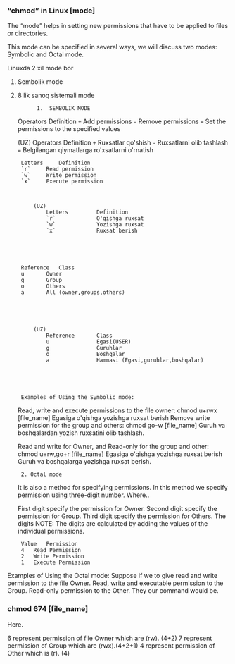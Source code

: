 ### “chmod” in Linux [mode]
The “mode” helps in setting new permissions that have to be applied to files or directories.

This mode can be specified in several ways, we will discuss two modes: Symbolic and Octal mode.

Linuxda 2 xil mode bor 

1) Sembolik mode
2) 8 lik sanoq sistemali mode

             1.  SEMBOLIK MODE

	Operators	Definition
	`+`		Add permissions
	`-`		Remove permissions
	`=`		Set the permissions to the specified values
	
	(UZ)
	Operators       Definition
        `+`             Ruxsatlar qo'shish
        `-`             Ruxsatlarni olib tashlash
        `=`            	Belgilangan qiymatlarga ro'xsatlarni o'rnatish



		Letters		Definition
		`r`		Read permission
		`w`		Write permission
		`x`		Execute permission



			(UZ)
                Letters         Definition
                `r`             O'qishga ruxsat
                `w`             Yozishga ruxsat
                `x`             Ruxsat berish





		Reference	Class
		u		Owner
		g		Group
		o		Others
		a		All (owner,groups,others)





			(UZ)
                Reference       Class
                u               Egasi(USER)
                g               Guruhlar
                o               Boshqalar
                a               Hammasi (Egasi,guruhlar,boshqalar)





		Examples of Using the Symbolic mode:
	Read, write and execute permissions to the file owner:
            chmod u+rwx [file_name]
		Egasiga o'qishga yozishga ruxsat berish 
	Remove write permission for the group and others:
	    chmod go-w [file_name]
		Guruh va boshqalardan yozish ruxsatini olib tashlash.

	Read and write for Owner, and Read-only for the group and other:
	    chmod u+rw,go+r [file_name]
		Egasiga o'qishga yozishga ruxsat berish
		Guruh va boshqalarga yozishga ruxsat berish.




		2. Octal mode
	It is also a method for specifying permissions. In this method we specify permission using three-digit number. Where..

	First digit specify the permission for Owner.
 	Second digit specify the permission for Group. 
	Third digit specify the permission for Others. The digits 
	NOTE: The digits are calculated by adding the values of the individual permissions.


		Value	Permission
		4	Read Permission
		2	Write Permission
		1	Execute Permission




Examples of Using the Octal mode:
Suppose if we to give read and write permission to the file Owner. Read, write and executable permission to the Group. Read-only permission to the Other. They our command would be.

### chmod 674 [file_name]

Here.

6 represent permission of file Owner which are (rw). (4+2)
7 represent permission of Group which are (rwx).(4+2+1)
4 represent permission of Other which is (r). (4)







